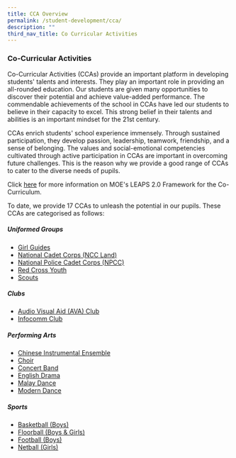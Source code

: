 ```yaml
---
title: CCA Overview
permalink: /student-development/cca/
description: ""
third_nav_title: Co Curricular Activities
---
```

### Co-Curricular Activities

Co-Curricular Activities (CCAs) provide an important platform in developing students' talents and interests. They play an important role in providing an all-rounded education. Our students are given many opportunities to discover their potential and achieve value-added performance. The commendable achievements of the school in CCAs have led our students to believe in their capacity to excel. This strong belief in their talents and abilities is an important mindset for the 21st century.

CCAs enrich students' school experience immensely. Through sustained participation, they develop passion, leadership, teamwork, friendship, and a sense of belonging. The values and social-emotional competencies cultivated through active participation in CCAs are important in overcoming future challenges. This is the reason why we provide a good range of CCAs to cater to the diverse needs of pupils.

Click [here](https://serangoonsec-moe-edu-sg-admin.cwp.sg/qql/slot/u179/Parents%20&%20Students/LEAPS%202.0/LEAPS_2.0_Public_Version.pdf) for more information on MOE's LEAPS 2.0 Framework for the Co-Curriculum.

To date, we provide 17 CCAs to unleash the potential in our pupils. These CCAs are categorised as follows:

##### Uniformed Groups

- [Girl Guides](https://www.serangoonsec.moe.edu.sg/student-development/Co-Curricular-Activities/girl-guides/)
- [National Cadet Corps (NCC Land)](https://www.serangoonsec.moe.edu.sg/student-development/Co-Curricular-Activities/ncc-land/)
- [National Police Cadet Corps (NPCC)](https://www.serangoonsec.moe.edu.sg/student-development/Co-Curricular-Activities/npcc/)
- [Red Cross Youth](https://www.serangoonsec.moe.edu.sg/student-development/Co-Curricular-Activities/rcy/)
- [Scouts](https://www.serangoonsec.moe.edu.sg/student-development/Co-Curricular-Activities/scouts/)

##### Clubs

- [Audio Visual Aid (AVA) Club](https://www.serangoonsec.moe.edu.sg/student-development/Co-Curricular-Activities/avap-club/)
- [Infocomm Club](https://www.serangoonsec.moe.edu.sg/student-development/Co-Curricular-Activities/icc/)

##### Performing Arts

- [Chinese Instrumental Ensemble](https://www.serangoonsec.moe.edu.sg/student-development/Co-Curricular-Activities/chinese-ensemble/)
- [Choir](https://www.serangoonsec.moe.edu.sg/student-development/Co-Curricular-Activities/choir/)
- [Concert Band](https://www.serangoonsec.moe.edu.sg/student-development/Co-Curricular-Activities/concert-band/)
- [English Drama](https://www.serangoonsec.moe.edu.sg/student-development/Co-Curricular-Activities/english-drama/)
- [Malay Dance](https://www.serangoonsec.moe.edu.sg/student-development/Co-Curricular-Activities/malay-dance/)
- [Modern Dance](https://www.serangoonsec.moe.edu.sg/student-development/Co-Curricular-Activities/modern-dance/)

##### Sports

- [Basketball (Boys)](https://www.serangoonsec.moe.edu.sg/student-development/Co-Curricular-Activities/basketball/)
- [Floorball (Boys & Girls)](https://www.serangoonsec.moe.edu.sg/student-development/Co-Curricular-Activities/floorball/)
- [Football (Boys)](https://www.serangoonsec.moe.edu.sg/student-development/Co-Curricular-Activities/football/)
- [Netball (Girls)](https://www.serangoonsec.moe.edu.sg/student-development/Co-Curricular-Activities/netball/)